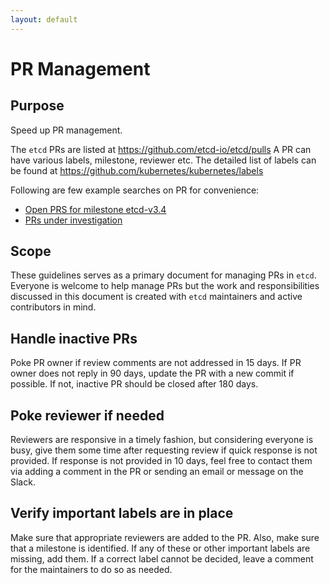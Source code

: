 ```yaml
---
layout: default
---
```


# PR Management

## Purpose

Speed up PR management.

The `etcd` PRs are listed at https://github.com/etcd-io/etcd/pulls 
A PR can have various labels, milestone, reviewer etc. The detailed list of labels can be found at 
https://github.com/kubernetes/kubernetes/labels

Following are few example searches on PR for convenience:
* [Open PRS for milestone etcd-v3.4](https://github.com/etcd-io/etcd/pulls?utf8=%E2%9C%93&q=is%3Apr+is%3Aopen+milestone%3Aetcd-v3.4)
* [PRs under investigation](https://github.com/etcd-io/etcd/labels/Investigating)

## Scope

These guidelines serves as a primary document for managing PRs in `etcd`. Everyone is welcome to help manage PRs but the work and responsibilities discussed in this document is created with `etcd` maintainers and active contributors in mind.

## Handle inactive PRs
Poke PR owner if review comments are not addressed in 15 days. If PR owner does not reply in 90 days, update the PR with a new commit if possible. If not, inactive PR should be closed after 180 days.

## Poke reviewer if needed

Reviewers are responsive in a timely fashion, but considering everyone is busy, give them some time after requesting review if quick response is not provided. If response is not provided in 10 days, feel free to contact them via adding a comment in the PR or sending an email or message on the Slack.

## Verify important labels are in place

Make sure that appropriate reviewers are added to the PR. Also, make sure that a milestone is identified. If any of these or other important labels are missing, add them. If a correct label cannot be decided, leave a comment for the maintainers to do so as needed.
